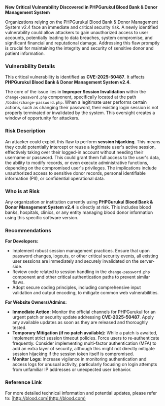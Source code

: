 **New Critical Vulnerability Discovered in PHPGurukul Blood Bank & Donor Management System**

Organizations relying on the PHPGurukul Blood Bank & Donor Management System v2.4 face an immediate and critical security risk. A newly identified vulnerability could allow attackers to gain unauthorized access to user accounts, potentially leading to data breaches, system compromise, and significant financial and reputational damage. Addressing this flaw promptly is crucial for maintaining the integrity and security of sensitive donor and patient information.

### Vulnerability Details

This critical vulnerability is identified as **CVE-2025-50487**.
It affects **PHPGurukul Blood Bank & Donor Management System v2.4**.

The core of the issue lies in **Improper Session Invalidation** within the `change-password.php` component, specifically located at the path `/bbdms/change-password.php`. When a legitimate user performs certain actions, such as changing their password, their existing login session is not properly terminated or invalidated by the system. This oversight creates a window of opportunity for attackers.

### Risk Description

An attacker could exploit this flaw to perform **session hijacking**. This means they could potentially intercept or reuse a legitimate user's active session, effectively taking over their logged-in account without needing their username or password. This could grant them full access to the user's data, the ability to modify records, or even execute administrative functions, depending on the compromised user's privileges. The implications include unauthorized access to sensitive donor records, personal identifiable information (PII), or confidential operational data.

### Who is at Risk

Any organization or institution currently using **PHPGurukul Blood Bank & Donor Management System v2.4** is directly at risk. This includes blood banks, hospitals, clinics, or any entity managing blood donor information using this specific software version.

### Recommendations

**For Developers:**
*   Implement robust session management practices. Ensure that upon password changes, logouts, or other critical security events, all existing user sessions are immediately and securely invalidated on the server-side.
*   Review code related to session handling in the `change-password.php` component and other critical authentication paths to prevent similar flaws.
*   Adopt secure coding principles, including comprehensive input validation and output encoding, to mitigate common web vulnerabilities.

**For Website Owners/Admins:**
*   **Immediate Action:** Monitor the official channels for PHPGurukul for an urgent patch or security update addressing **CVE-2025-50487**. Apply any available updates as soon as they are released and thoroughly tested.
*   **Temporary Mitigation (if no patch available):** While a patch is awaited, implement strict session timeout policies. Force users to re-authenticate frequently. Consider implementing multi-factor authentication (MFA) to add an extra layer of security, although this might not directly mitigate session hijacking if the session token itself is compromised.
*   **Monitor Logs:** Increase vigilance in monitoring authentication and access logs for unusual activity, particularly focusing on login attempts from unfamiliar IP addresses or unexpected user behavior.

### Reference Link

For more detailed technical information and potential updates, please refer to: [http://blood.com](http://blood.com)
